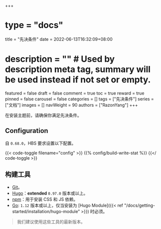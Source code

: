 +++
# type = "docs"
title = "先决条件"
date = 2022-06-13T16:32:09+08:00
# description = "" # Used by description meta tag, summary will be used instead if not set or empty.
featured = false
draft = false
comment = true
toc = true
reward = true
pinned = false
carousel = false
categories = []
tags = ["先决条件"]
series = ["文档"]
images = []
navWeight = 90
authors = ["RazonYang"]
+++

在安装主题前，请确保你满足先决条件。

<!--more-->

## Configuration

自 `0.68.0`，HBS 要求设置以下配置。

{{< code-toggle filename="config" >}}
{{% config/build-write-stat %}}
{{</ code-toggle >}}

## 构建工具

- [Git](https://git-scm.com/downloads)。
- [Hugo](https://gohugo.io/getting-started/installing/)：**extended** `0.97.0` 版本或以上。
- [npm](https://nodejs.org/en/download/)：用于安装 CSS 和 JS  依赖。
- [Go](https://go.dev/dl/): `1.12` 版本或以上，仅当安装为 [Hugo Module]({{< ref "/docs/getting-started/installation/hugo-module" >}}) 时必须。

> 我们建议使用这些工具的最新版本。
